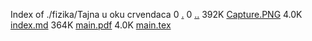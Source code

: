 Index of ./fizika/Tajna u oku crvendaca
0 [.](.)
0 [..](..)
392K [Capture.PNG](Capture.PNG)
4.0K [index.md](index.md)
364K [main.pdf](main.pdf)
4.0K [main.tex](main.tex)

